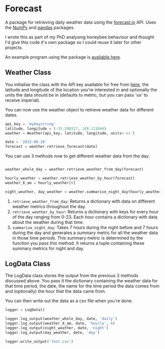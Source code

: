 # Forecast
A package for retrieving daily weather data using the [forecast.io](http://forecast.io/) API. Uses the [NumPy](http://www.numpy.org/) and [pandas](http://pandas.pydata.org/) packages.

I wrote this as part of my PhD analysing honeybee behaviour and thought I'd give this code it's own package so I could reuse it later for other projects.

An example program using the package is [available here](example.py).

## Weather Class

You initialise the class with the API key available for free from [here](https://developer.forecast.io/), the latitude and longitude of the location you're interested in and optionally the units the data should be in (defaults to metric, but you can pass 'us' to receive imperial).

You can now use the weather object to retrieve weather data for different dates.

```python
api_key = 'mykeystring'
latitude, longitude = (-35.280317, 149.111644)
weather = Weather(api_key, latitude, longitude, units='si')

date = '2015-06-20'
forecast = weather.retrieve_forecast(date)
```

You can use 3 methods now to get different weather data from the day:

```python

weather_whole_day = weather.retrieve_weather_from_day(forecast)

hourly_weather = weather.retrieve_weather_by_hour(forecast)
weather_6_am = hourly_weather[6]

night_weather, day_weather = weather.summarise_night_day(hourly_weather, np.mean)
```

1. `retrieve_weather_from_day`: Returns a dictionary with data on different weather metrics throughout the day.
2. `retrieve_weather_by_hour`: Returns a dictionary with keys for every hour of the day ranging from 0-23. Each hour contains a dictionary with data about the weather during that time.
3. `summarise_night_day`: Takes 7 hours during the night before and 7 hours during the day and generates a summary metric for all the weather data in those time periods. This summary metric is determined by the function you pass this method. It returns a tuple containing these summary metrics for night and day.

## LogData Class

The LogData class stores the output from the previous 3 methods discussed above. You pass it the dictionary containing the weather data for that time period, the date, the name for the time period the data comes from and (optionally) the hour that the data came from.

You can then write out the data as a csv file when you're done.

```python
logger = LogData()

logger.log_output(weather_whole_day, date, 'daily')
logger.log_output(weather_6_am, date, 'hourly', 6)
logger.log_output(night_weather, date, 'night')
logger.log_output(day_weather, date, 'day')

logger.write_output('test.csv')
```
